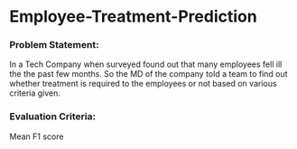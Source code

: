 # Employee-Treatment-Prediction

### Problem Statement:
In a Tech Company when surveyed found out that many employees fell ill the the past few months. So the MD of the company told a team to find out whether treatment is required to the employees or not based on various criteria given.

### Evaluation Criteria:
Mean F1 score
